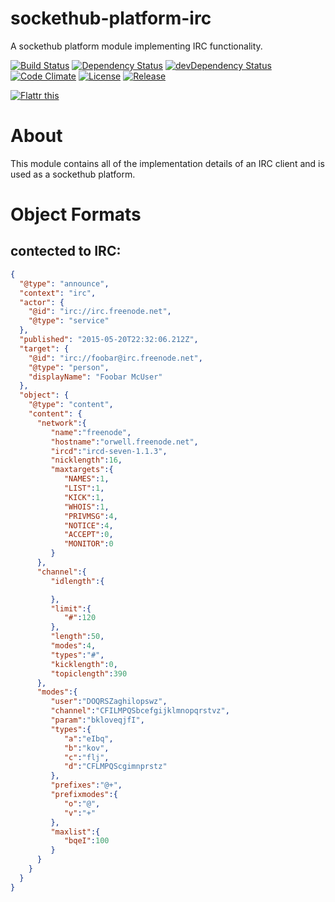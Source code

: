 # sockethub-platform-irc

A sockethub platform module implementing IRC functionality.


[![Build Status](http://img.shields.io/travis/sockethub/sockethub-platform-irc.svg?style=flat)](https://travis-ci.org/sockethub/sockethub-platform-irc)
[![Dependency Status](http://img.shields.io/david/sockethub/sockethub-platform-irc.svg?style=flat)](https://david-dm.org/sockethub/sockethub-platform-irc#info=dependencies)
[![devDependency Status](http://img.shields.io/david/dev/sockethub/sockethub-platform-irc.svg?style=flat)](https://david-dm.org/sockethub/sockethub-platform-irc#info=devDependencies)
[![Code Climate](http://img.shields.io/codeclimate/github/sockethub/sockethub-platform-irc.svg?style=flat)](https://codeclimate.com/github/sockethub/sockethub-platform-irc)
[![License](https://img.shields.io/npm/l/sockethub-platform-irc.svg?style=flat)](https://raw.githubusercontent.com/sockethub/sockethub-platform-irc/master/LICENSE)
[![Release](http://img.shields.io/github/release/sockethub/sockethub-platform-irc.svg?style=flat)](https://github.com/sockethub/sockethub-platform-irc/releases)

[![Flattr this](http://api.flattr.com/button/flattr-badge-large.png)](http://flattr.com/thing/1154379/Sockethub)

# About

This module contains all of the implementation details of an IRC client and is
used as a sockethub platform.

# Object Formats
## contected to IRC:

```json
{
  "@type": "announce",
  "context": "irc",
  "actor": {
    "@id": "irc://irc.freenode.net",
    "@type": "service"
  },
  "published": "2015-05-20T22:32:06.212Z",
  "target": {
    "@id": "irc://foobar@irc.freenode.net",
    "@type": "person",
    "displayName": "Foobar McUser"
  },
  "object": {
    "@type": "content",
    "content": {  
      "network":{  
         "name":"freenode",
         "hostname":"orwell.freenode.net",
         "ircd":"ircd-seven-1.1.3",
         "nicklength":16,
         "maxtargets":{  
            "NAMES":1,
            "LIST":1,
            "KICK":1,
            "WHOIS":1,
            "PRIVMSG":4,
            "NOTICE":4,
            "ACCEPT":0,
            "MONITOR":0
         }
      },
      "channel":{  
         "idlength":{  

         },
         "limit":{  
            "#":120
         },
         "length":50,
         "modes":4,
         "types":"#",
         "kicklength":0,
         "topiclength":390
      },
      "modes":{  
         "user":"DOQRSZaghilopswz",
         "channel":"CFILMPQSbcefgijklmnopqrstvz",
         "param":"bkloveqjfI",
         "types":{  
            "a":"eIbq",
            "b":"kov",
            "c":"flj",
            "d":"CFLMPQScgimnprstz"
         },
         "prefixes":"@+",
         "prefixmodes":{  
            "o":"@",
            "v":"+"
         },
         "maxlist":{  
            "bqeI":100
         }
      }
    }
  }
}
```
